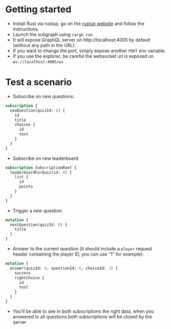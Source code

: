 # Getting started

+ Install Rust via rustup, go on the [rustup website](https://rustup.rs/) and follow the instructions.
+ Launch the subgraph using `cargo run`
+ It will expose GraphQL server on http://localhost:4005 by default (without any path in the URL).
+ If you want to change the port, simply expose another `PORT` env variable.
+ If you use the explorer, be careful the websocket url is exposed on `ws://localhost:4005/ws`

# Test a scenario

+ Subscribe on new questions:

```graphql
subscription {
  newQuestion(quizId: 0) {
    id
    title
    choices {
      id
      text
    }
  }
}
```

+ Subscribe on new leaderboard:

```graphql
subscription SubscriptionRoot {
  leaderboardForQuiz(id: 0) {
    list {
      id
      points
    }
  }
}
```



+ Trigger a new question:

```graphql
mutation {
  nextQuestion(quizId: 0) {
    title
  }
}
```


+ Answer to the current question (it should include a `player` request header containing the player ID, you can use "1" for example):

```graphql
mutation {
  answer(quizId: 0, questionId: 0, choiceId: 1) {
    success
    rightChoice {
      id
      text
    }
  }
}
```

+ You'll be able to see in both subscriptions the right data, when you answered to all questions both subscriptions will be closed by the server